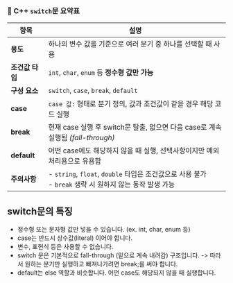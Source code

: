 ### 📌 C++ `switch`문 요약표

| 항목            | 설명                                                                 |
|-----------------|----------------------------------------------------------------------|
| **용도**         | 하나의 변수 값을 기준으로 여러 분기 중 하나를 선택할 때 사용             |
| **조건값 타입**    | `int`, `char`, `enum` 등 **정수형 값만 가능**                             |
| **구성 요소**     | `switch`, `case`, `break`, `default`                                     |
| **case**        | `case 값:` 형태로 분기 정의, 값과 조건값이 같을 경우 해당 코드 실행       |
| **break**       | 현재 case 실행 후 switch문 탈출, 없으면 다음 case로 계속 실행됨 *(fall-through)* |
| **default**     | 어떤 case에도 해당하지 않을 때 실행, 선택사항이지만 예외 처리용으로 유용함  |
| **주의사항**      | - `string`, `float`, `double` 타입은 조건값으로 사용 불가  <br> - `break` 생략 시 원하지 않는 동작 발생 가능 |

## switch문의 특징

- 정수형 또는 문자형 값만 넣을 수 있습니다. (ex. int, char, enum 등)
- case는 반드시 상수값(literal) 이어야 합니다.
- 변수, 표현식 등은 사용할 수 없습니다.
- switch 문은 기본적으로 fall-through (밑으로 계속 내려감) 구조입니다.
-> 따라서 원하는 분기만 실행하고 빠져나가려면 break;를 써야 합니다.
- default는 else 역할과 비슷합니다. 어떤 case도 해당되지 않을 때 실행합니다.
